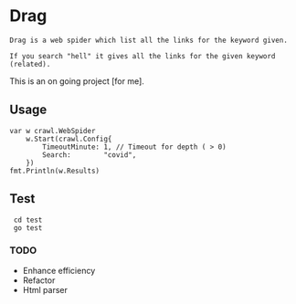 # Drag

    Drag is a web spider which list all the links for the keyword given.
    
    If you search "hell" it gives all the links for the given keyword (related).

This is an on going project [for me].


## Usage

```
var w crawl.WebSpider
	w.Start(crawl.Config{
		TimeoutMinute: 1, // Timeout for depth ( > 0)
		Search:        "covid",
	})
fmt.Println(w.Results)
```

## Test

```
 cd test
 go test
```

### TODO

- Enhance efficiency
- Refactor
- Html parser
